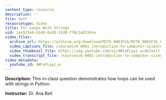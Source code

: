```yaml
---
content_type: resource
description: ''
file: null
resourcetype: Video
title: For Loops With Strings
uid: 1ee521e6-b140-0a30-12d0-f70c2a8334ce
video_files:
  archive_url: https://archive.org/download/MIT6.0001F16/MIT6_0001F16_Lecture_03_exercise_02_300k.mp4
  video_captions_file: /courses/6-0001-introduction-to-computer-science-and-programming-in-python-fall-2016/5fe042bb51ea5aff93826736b62a00cd_4WtaFLayz_w.vtt
  video_thumbnail_file: https://img.youtube.com/vi/4WtaFLayz_w/default.jpg
  video_transcript_file: /courses/6-0001-introduction-to-computer-science-and-programming-in-python-fall-2016/04a7dce7569d2cb05144aab86c1165e7_4WtaFLayz_w.pdf
video_metadata:
  youtube_id: 4WtaFLayz_w
---
```


**Description:** This in-class question demonstrates how loops can be used with strings in Python.

**Instructor:** Dr. Ana Bell